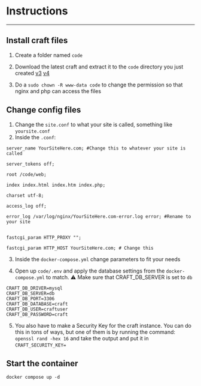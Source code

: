 # Instructions
---


## Install craft files

1. 
   Create a folder named ```code```

2. 
   Download the latest craft and extract it to the ```code``` directory you just created
   [v3](https://craftcms.com/latest-v3.tar.gz)
   [v4](https://craftcms.com/latest-v4.tar.gz)

3. 
   Do a ```sudo chown -R www-data code``` to change the permission so that nginx and php can access the files

## Change config files
1. 
   Change the ```site.conf``` to what your site is called, something like ```yoursite.conf```
2. 
   Inside the ```.conf```: 
```nginx
server_name YourSiteHere.com; #Change this to whatever your site is called

server_tokens off;

root /code/web;

index index.html index.htm index.php;

charset utf-8; 
```

```nginx
access_log off;

error_log /var/log/nginx/YourSiteHere.com-error.log error; #Rename to your site
```

```nginx

fastcgi_param HTTP_PROXY "";

fastcgi_param HTTP_HOST YourSiteHere.com; # Change this
```


3. 
   Inside the ```docker-compose.yml``` change parameters to fit your needs 
 

4. Open up ```code/.env``` and apply the database settings from the ```docker-compose.yml``` to match. :warning: Make sure that CRAFT_DB_SERVER is set to ```db```
```
CRAFT_DB_DRIVER=mysql
CRAFT_DB_SERVER=db
CRAFT_DB_PORT=3306
CRAFT_DB_DATABASE=craft
CRAFT_DB_USER=craftuser
CRAFT_DB_PASSWORD=craft
```


5. You also have to make a Security Key for the craft instance. You can do this in tons of ways, but one of them is by running the command: ```openssl rand -hex 16``` and take the output and put it in ```CRAFT_SECURITY_KEY=```


## Start the container
```docker compose up -d```